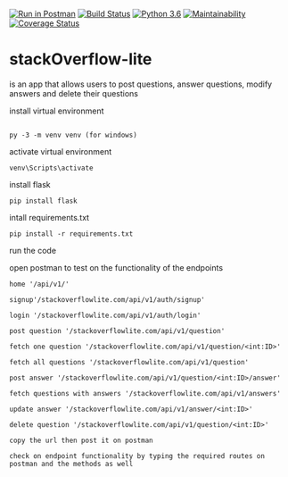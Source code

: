 [![Run in Postman](https://run.pstmn.io/button.svg)](https://app.getpostman.com/run-collection/c26c9b378e37231fc690)
[![Build Status](https://travis-ci.org/milamish/stackOverflow-lite-challenge2-3.svg?branch=challenge2)](https://travis-ci.org/milamish/stackOverflow-lite-challenge2-3)
[![Python 3.6](https://img.shields.io/badge/python-3.6-blue.svg)](https://www.python.org/downloads/release/python-360/)
[![Maintainability](https://api.codeclimate.com/v1/badges/cfd254b6354576148c47/maintainability)](https://codeclimate.com/github/milamish/stackOverflow-lite-challenge2-3/maintainability)
[![Coverage Status](https://coveralls.io/repos/github/milamish/stackOverflow-lite-challenge2-3/badge.svg?branch=challenge2)](https://coveralls.io/github/milamish/stackOverflow-lite-challenge2-3?branch=challenge2)

# stackOverflow-lite
is an app that allows users to post questions, answer questions, modify answers and delete their questions

install virtual environment
````

py -3 -m venv venv (for windows)
````
activate virtual environment
```
venv\Scripts\activate
```
install flask
```
pip install flask
```
intall requirements.txt
```
pip install -r requirements.txt
```
run the code

open postman to test on the functionality of the endpoints
```
home '/api/v1/'
```
```
signup'/stackoverflowlite.com/api/v1/auth/signup'
```
```
login '/stackoverflowlite.com/api/v1/auth/login'
```
```
post question '/stackoverflowlite.com/api/v1/question'
```
```
fetch one question '/stackoverflowlite.com/api/v1/question/<int:ID>'
```
```
fetch all questions '/stackoverflowlite.com/api/v1/question'
```
```
post answer '/stackoverflowlite.com/api/v1/question/<int:ID>/answer'
```
```
fetch questions with answers '/stackoverflowlite.com/api/v1/answers'
```
```
update answer '/stackoverflowlite.com/api/v1/answer/<int:ID>'
```
```
delete question '/stackoverflowlite.com/api/v1/question/<int:ID>'
```
```
copy the url then post it on postman

check on endpoint functionality by typing the required routes on postman and the methods as well
```